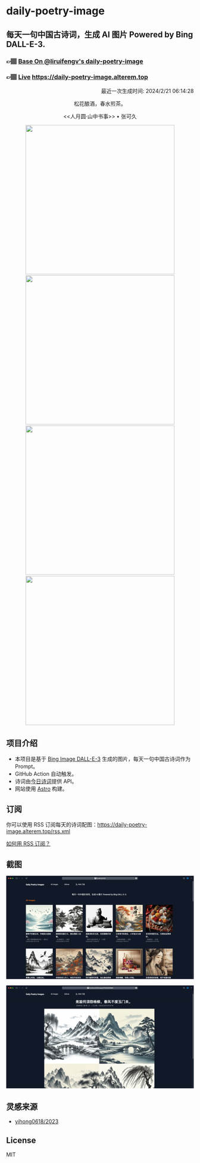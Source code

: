 
# daily-poetry-image

## 每天一句中国古诗词，生成 AI 图片 Powered by Bing DALL-E-3.

### 👉🏽 [Base On @liruifengv's daily-poetry-image](https://github.com/liruifengv/daily-poetry-image)

### 👉🏽 [Live](https://daily-poetry-image.alterem.top/) https://daily-poetry-image.alterem.top

<p align="right">
  最近一次生成时间: 2024/2/21 06:14:28
</p>
<p align="center">
松花酿酒，春水煎茶。
</p>
<p align="center">
<<人月圆·山中书事>> • 张可久
</p>
<p align="center">
<img src="https://tse3.mm.bing.net/th/id/OIG4.dHK5QwW2xC9m2vPui9Gi" height="400" width="400" />
<img src="https://tse2.mm.bing.net/th/id/OIG4.1oGaF4f9KmovuUPt4M3h" height="400" width="400" />
<img src="https://tse3.mm.bing.net/th/id/OIG4.u4ZphW8BhASOAGvy40vK" height="400" width="400" />
<img src="https://tse3.mm.bing.net/th/id/OIG4.WhGOHi9tyHprbftGidnS" height="400" width="400" />
</p>

## 项目介绍

-   本项目是基于 [Bing Image DALL-E-3](https://www.bing.com/images/create) 生成的图片，每天一句中国古诗词作为 Prompt。
-   GitHub Action 自动触发。
-   诗词由[今日诗词](https://www.jinrishici.com/)提供 API。
-   网站使用 [Astro](https://astro.build) 构建。

## 订阅

你可以使用 RSS 订阅每天的诗词配图：https://daily-poetry-image.alterem.top/rss.xml

[如何用 RSS 订阅？](https://zhuanlan.zhihu.com/p/55026716)

## 截图

![图片列表](./screenshots/Snipaste_2023-12-28_21-00-26.png)

![图片详情](./screenshots/Snipaste_2023-12-28_21-00-53.png)

## 灵感来源

-   [yihong0618/2023](https://github.com/yihong0618/2023)

## License

MIT
